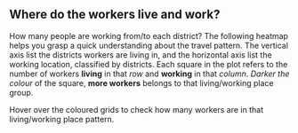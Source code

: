 ## Where do the workers live and work?

How many people are working from/to each district? The following heatmap helps you grasp a quick understanding
about the travel pattern. The vertical axis list the districts workers are living in, and the horizontal axis 
list the working location, classified by districts. Each square in the plot refers to the number of workers 
**living** in that *row* and **working** in that *column*. *Darker the colour* of the square, **more workers** 
belongs to that living/working place group.

Hover over the coloured grids to check how many workers are in that living/working place pattern.